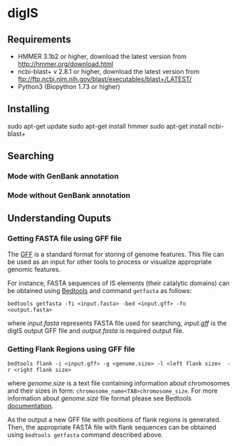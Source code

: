 # digIS

## Requirements
- HMMER 3.1b2 or higher, download the latest version from http://hmmer.org/download.html
- ncbi-blast+ v 2.8.1 or higher, download the latest version from ftp://ftp.ncbi.nlm.nih.gov/blast/executables/blast+/LATEST/
- Python3 (Biopython 1.73 or higher)

## Installing
sudo apt-get update
sudo apt-get install hmmer
sudo apt-get install ncbi-blast+

## Searching

### Mode with GenBank annotation

### Mode without GenBank annotation

## Understanding Ouputs

### Getting FASTA file using GFF file

The [GFF](http://gmod.org/wiki/GFF3) is a standard format for storing of genome features. This file can be used as an input for other tools to process or visualize appropriate genomic features. 

For instance, FASTA sequences of IS elements (their catalytic domains) can be obtained using [Bedtools](https://bedtools.readthedocs.io/en/latest/) and command `getfasta` as follows:     

```
bedtools getfasta -fi <input.fasta> -bed <input.gff> -fo <output.fasta>
```
where _input.fasta_ represents FASTA file used for searching, _input.gff_ is the digIS output GFF file and _output.fasta_ is required output file. 

### Getting Flank Regions using GFF file

```
bedtools flank -i <input.gff> -g <genome.size> -l <left flank size>  -r <right flank size> 
```
where _genome.size_ is a text file containing information about chromosomes and their sizes in form: `chromosome_name<TAB>chromosome_size`. For more information about _genome.size_ file format please see Bedtools [documentation](https://bedtools.readthedocs.io/en/latest/).

As the output a new GFF file with positions of flank regions is generated. Then, the appropriate FASTA file with flank sequences can be obtained using `bedtools getfasta` command described above. 

